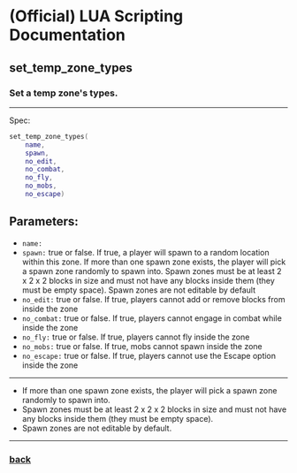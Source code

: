 
# (Official) LUA Scripting Documentation

## set_temp_zone_types

### Set a temp zone's types.
___
Spec:
```lua
set_temp_zone_types(
	name,
	spawn,
	no_edit,
	no_combat,
	no_fly,
	no_mobs,
	no_escape)
```
## Parameters:
- `name:` 
- `spawn:` true or false. If true, a player will spawn to a random location within this zone. If more than one spawn zone exists, the player will pick a spawn zone randomly to spawn into. Spawn zones must be at least 2 x 2 x 2 blocks in size and must not have any blocks inside them (they must be empty space). Spawn zones are not editable by default
- `no_edit:` true or false. If true, players cannot add or remove blocks from inside the zone
- `no_combat:` true or false. If true, players cannot engage in combat while inside the zone
- `no_fly:` true or false. If true, players cannot fly inside the zone
- `no_mobs:` true or false. If true, mobs cannot spawn inside the zone
- `no_escape:` true or false. If true, players cannot use the Escape option inside the zone

___

- If more than one spawn zone exists, the player will pick a spawn zone randomly to spawn into.
- Spawn zones must be at least 2 x 2 x 2 blocks in size and must not have any blocks inside them (they must be empty space).
- Spawn zones are not editable by default.


___
### [back](../zones)
